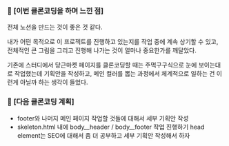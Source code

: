 ### 🤔 **[이번 클론코딩을 하며 느낀 점]**

전체 노션을 만드는 것이 좋은 것 같다.

내가 어떤 목적으로 이 프로젝트를 진행하고 있는지를 작업 중에 계속 상기할 수 있고, 전체적인 큰 그림을 그리고 진행해 나가는 것이 얼마나 중요한가를 깨달았다.

기존에 스터디에서 당근마켓 페이지를 클론코딩할 때는 주먹구구식으로 눈에 보이는대로 작업했는데 기획안을 작성하고, 메인 컬러를 뽑는 과정에서 체계적으로 일하는 건 이런게 아닐까 하는 생각이 들었다.

### 💼 **[다음 클론코딩 계획]**

- footer와 나머지 메인 페이지 작업할 것들에 대해서 세부 기획안 작성
- skeleton.html 내에 body__header / body__footer 작업 진행하기
head element는 SEO에 대해서 좀 더 공부하고 세부 기획안 작성해서 하자